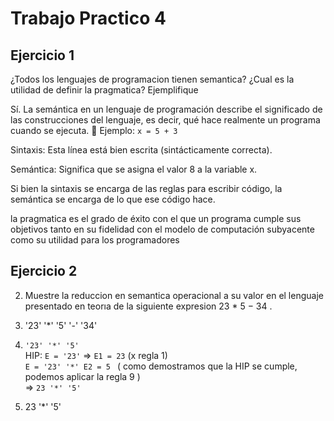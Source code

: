 # Trabajo Practico 4

## Ejercicio 1
¿Todos los lenguajes de programacion tienen semantica? ¿Cual es la utilidad de definir la
pragmatica? Ejemplifique

Sí.
 La semántica en un lenguaje de programación describe el significado de las construcciones del lenguaje, es decir, qué hace realmente un programa cuando se ejecuta.
 🔹 Ejemplo: `x = 5 + 3`

Sintaxis: Esta línea está bien escrita (sintácticamente correcta).

Semántica: Significa que se asigna el valor 8 a la variable x.

Si bien la sintaxis se encarga de las reglas para escribir código, la semántica se encarga de lo que ese código hace.

la pragmatica es el grado de éxito con el que un programa cumple sus objetivos tanto en su fidelidad con el modelo de computación subyacente como su utilidad para los programadores

## Ejercicio 2
2. Muestre la reduccion en semantica operacional a su valor en el lenguaje presentado en
teorıa de la siguiente expresion 23 * 5 − 34 .
1. '23' '*' '5' '-' '34'
2. `'23' '*' '5'`  
   HIP: `E = '23'`   =>  `E1 = 23`  (x regla 1)  
 `E = '23' '*' E2 = 5 ` ( como demostramos que la HIP se cumple, podemos aplicar la regla 9 )  
   => `23 '*' '5'`

3. 23 '*' '5'



